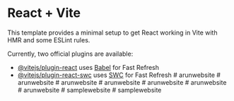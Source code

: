 # React + Vite

This template provides a minimal setup to get React working in Vite with HMR and some ESLint rules.

Currently, two official plugins are available:

- [@vitejs/plugin-react](https://github.com/vitejs/vite-plugin-react/blob/main/packages/plugin-react/README.md) uses [Babel](https://babeljs.io/) for Fast Refresh
- [@vitejs/plugin-react-swc](https://github.com/vitejs/vite-plugin-react-swc) uses [SWC](https://swc.rs/) for Fast Refresh
#   a r u n w e b s i t e  
 #   a r u n w e b s i t e  
 #   a r u n w e b s i t e  
 #   a r u n w e b s i t e  
 #   a r u n w e b s i t e  
 #   a r u n w e b s i t e  
 #   a r u n w e b s i t e  
 #   s a m p l e w e b s i t e  
 #   s a m p l e w e b s i t e  
 